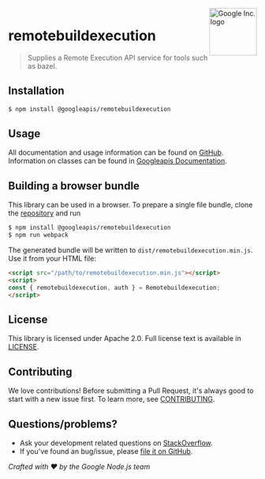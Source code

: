 <img src="https://avatars0.githubusercontent.com/u/1342004?v=3&s=96" alt="Google Inc. logo" title="Google" align="right" height="96" width="96"/>

# remotebuildexecution

> Supplies a Remote Execution API service for tools such as bazel.

## Installation

```sh
$ npm install @googleapis/remotebuildexecution
```

## Usage
All documentation and usage information can be found on [GitHub](https://github.com/googleapis/google-api-nodejs-client).
Information on classes can be found in [Googleapis Documentation](https://googleapis.dev/nodejs/googleapis/latest/remotebuildexecution/classes/Remotebuildexecution.html).

## Building a browser bundle

This library can be used in a browser. To prepare a single file bundle, clone the
[repository](https://github.com/googleapis/google-api-nodejs-client) and run

```sh
$ npm install @googleapis/remotebuildexecution
$ npm run webpack
```

The generated bundle will be written to `dist/remotebuildexecution.min.js`. Use it from your HTML file:

```html
<script src="/path/to/remotebuildexecution.min.js"></script>
<script>
const { remotebuildexecution, auth } = Remotebuildexecution;
</script>
```

## License
This library is licensed under Apache 2.0. Full license text is available in [LICENSE](https://github.com/googleapis/google-api-nodejs-client/blob/master/LICENSE).

## Contributing
We love contributions! Before submitting a Pull Request, it's always good to start with a new issue first. To learn more, see [CONTRIBUTING](https://github.com/google/google-api-nodejs-client/blob/master/.github/CONTRIBUTING.md).

## Questions/problems?
* Ask your development related questions on [StackOverflow](http://stackoverflow.com/questions/tagged/google-api-nodejs-client).
* If you've found an bug/issue, please [file it on GitHub](https://github.com/googleapis/google-api-nodejs-client/issues).


*Crafted with ❤️ by the Google Node.js team*
